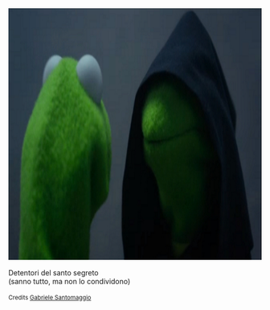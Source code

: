 <img src="slides/informatica-e-futuro/images/detentori-santo-segreto.jpeg" height="500">

Detentori del santo segreto<br>
    (sanno tutto, ma non lo condividono)

<small>
    Credits <a href="https://talks.codemotion.com/non-sono-mai-stato-bravo-come-programmat">Gabriele Santomaggio</a>
</small>


<aside class="notes">
</aside>
